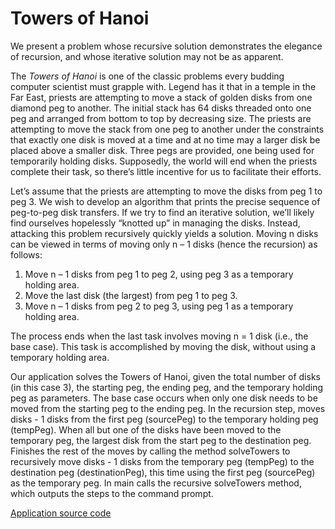 # Towers of Hanoi

We present a problem whose recursive solution demonstrates the elegance of recursion, and whose iterative solution may 
 not be as apparent.

The *Towers of Hanoi* is one of the classic problems every budding computer scientist must grapple with. Legend has it
  that in a temple in the Far East, priests are attempting to move a stack of golden disks from one diamond peg to 
  another. The initial stack has 64 disks threaded onto one peg and arranged from bottom to top by decreasing size. The
  priests are attempting to move the stack from one peg to another under the constraints that exactly one disk is moved
  at a time and at no time may a larger disk be placed above a smaller disk. Three pegs are provided, one being used
  for temporarily holding disks. Supposedly, the world will end when the priests complete their task, so there’s little
  incentive for us to facilitate their efforts.
 
Let’s assume that the priests are attempting to move the disks from peg 1 to peg 3. We wish to develop an algorithm
 that prints the precise sequence of peg-to-peg disk transfers. If we try to find an iterative solution, we’ll likely
 find ourselves hopelessly “knotted up” in managing the disks. Instead, attacking this problem recursively quickly
 yields a solution. Moving n disks can be viewed in terms of moving only n – 1 disks (hence the recursion) as follows:
 
 1. Move n – 1 disks from peg 1 to peg 2, using peg 3 as a temporary holding area. 
 2. Move the last disk (the largest) from peg 1 to peg 3.
 3. Move n – 1 disks from peg 2 to peg 3, using peg 1 as a temporary holding area.
 
The process ends when the last task involves moving n = 1 disk (i.e., the base case). This task is accomplished by
  moving the disk, without using a temporary holding area.
 
Our application solves the Towers of Hanoi, given the total number of disks (in this case 3), the starting peg, the 
 ending peg, and the temporary holding peg as parameters. The base case occurs when only one disk needs to be moved 
 from the starting peg to the ending peg. In the recursion step, moves disks - 1 disks from the first peg (sourcePeg)
 to the temporary holding peg (tempPeg). When all but one of the disks have been moved to the temporary peg, the 
 largest disk from the start peg to the destination peg. Finishes the rest of the moves by calling the method 
 solveTowers to recursively move disks - 1 disks from the temporary peg (tempPeg) to the destination peg 
 (destinationPeg), this time using the first peg (sourcePeg) as the temporary peg. In main calls the recursive 
 solveTowers method, which outputs the steps to the command prompt.
 
[Application source code](https://github.com/AlbertHambardzumyan/recursion/tree/master/src/towers_of_hanoi)